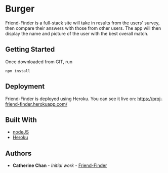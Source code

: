 # Burger

Friend-Finder is a full-stack site will take in results from the users' survey, then compare their answers with those from other users. The app will then display the name and picture of the user with the best overall match.

## Getting Started

Once downloaded from GIT, run 

```
npm install
```

## Deployment

Friend-Finder is deployed using Heroku.  You can see it live on: https://proj-friend-finder.herokuapp.com/

## Built With

* [nodeJS](https://nodejs.org/en/)
* [Heroku](https://heroku.com)

## Authors

* **Catherine Chan** - *Initial work* - [Friend-Finder](https://github.com/monkychia/friend-finder)